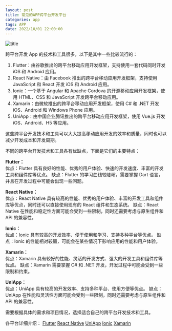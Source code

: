 ```yaml
---
layout: post
title: 常见的APP跨平台开发平台
categories: app 
tags: APP
date: 2022/10/01 22:00:00
---
```


![title](https://image.sideproject.cn/titlex/titlex_218.jpg)

跨平台开发 App 的技术和工具很多，以下是其中一些比较流行的：

1. Flutter：由谷歌推出的跨平台移动应用开发框架，支持使用一套代码同时开发 iOS 和 Android 应用。
2. React Native：由 Facebook 推出的跨平台移动应用开发框架，支持使用 JavaScript 和 React 开发 iOS 和 Android 应用。
3. Ionic：一个基于 Angular 和 Apache Cordova 的开源移动应用开发框架，使用 HTML、CSS 和 JavaScript 开发跨平台移动应用。
4. Xamarin：由微软推出的跨平台移动应用开发框架，使用 C# 和 .NET 开发 iOS、Android 和 Windows Phone 应用。
5. UniApp：由中国企业腾讯推出的跨平台移动应用开发框架，使用 Vue.js 开发 iOS、Android、H5 等应用。

这些跨平台开发技术和工具可以大大提高移动应用开发的效率和质量，同时也可以减少开发成本和开发周期。

不同的跨平台开发技术和工具各有优缺点，下面是它们的主要特点：

**Flutter：**  
优点：Flutter 具有良好的性能、优秀的用户体验、快速的开发速度、丰富的开发工具和组件库等优点。
缺点：Flutter 的学习曲线较陡峭，需要掌握 Dart 语言，并且在开发过程中可能会出现一些问题。

**React Native：**  
优点：React Native 具有较高的性能、优秀的用户体验、丰富的开发工具和组件库等优点，同时还可以直接使用现有的 React 组件和生态系统。
缺点：React Native 在性能和稳定性方面可能会受到一些限制，同时还需要考虑与原生组件和 API 的兼容性。

**Ionic：**  
优点：Ionic 具有较高的开发效率、便于使用和学习、支持多种平台等优点。
缺点：Ionic 的性能相对较弱，可能会在某些情况下影响应用的性能和用户体验。

**Xamarin：**  
优点：Xamarin 具有较好的性能、灵活的开发方式、强大的开发工具和组件库等优点。
缺点：Xamarin 需要掌握 C# 和 .NET 开发，开发过程中可能会受到一些限制和约束。

**UniApp：**  
优点：UniApp 具有较高的开发效率、支持多种平台、使用方便等优点。
缺点：UniApp 在性能和灵活性方面可能会受到一些限制，同时还需要考虑与原生组件和 API 的兼容性。

需要根据具体的需求和项目情况，选择适合自己的跨平台开发技术和工具。


各平台详细介绍：
[Flutter](/app/platform-flutter.html)
[React Native](/app/platform-react-native.html)
[UniApp](/app/platform-uniapp.html)
[Ionic](/app/platform-ionic.html)
[Xamarin](/app/platform-xamarin.html)